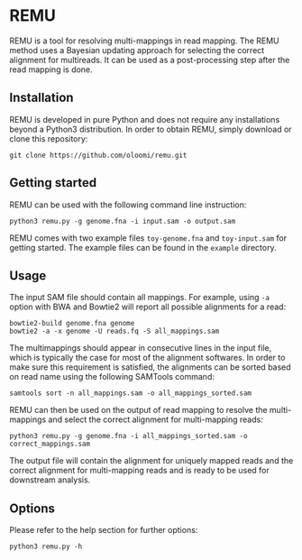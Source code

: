 # REMU
REMU is a tool for resolving multi-mappings in read mapping. 
The REMU method uses a Bayesian updating approach for selecting the correct 
alignment for multireads. It can be used as a post-processing step after the
read mapping is done.

## Installation
REMU is developed in pure Python and does not require any installations 
beyond a Python3 distribution. In order to obtain REMU, simply download or clone this
 repository:

 ```commandline
git clone https://github.com/oloomi/remu.git
```

## Getting started
REMU can be used with the following command line instruction:
 
 ```commandline
python3 remu.py -g genome.fna -i input.sam -o output.sam
```
REMU comes with two example files `toy-genome.fna` and `toy-input.sam` for
getting started. The example files can be found in the `example` directory.

## Usage
The input SAM file should contain all mappings. For example, using ```-a``` 
option with BWA and Bowtie2 will report all possible alignments
for a read:

```commandline
bowtie2-build genome.fna genome
bowtie2 -a -x genome -U reads.fq -S all_mappings.sam
```

The multimappings should appear in consecutive lines in the input file,
which is typically the case for most of the alignment softwares. In order to make
sure this requirement is satisfied, the alignments can be sorted based on read name
using the following SAMTools command:
```commandline
samtools sort -n all_mappings.sam -o all_mappings_sorted.sam
```
REMU can then be used on the output of read mapping to resolve the multi-mappings
and select the correct alignment for multi-mapping reads:
```commandline
python3 remu.py -g genome.fna -i all_mappings_sorted.sam -o correct_mappings.sam
```
The output file will contain the alignment for uniquely mapped reads and the
correct alignment for multi-mapping reads and is ready to be used for downstream analysis.

## Options
Please refer to the help section for further options:
```commandline
python3 remu.py -h
```


